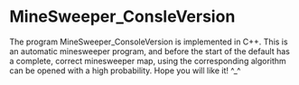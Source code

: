 # MineSweeper_ConsleVersion

The program MineSweeper_ConsoleVersion is implemented in C++. This is an automatic minesweeper program, and before the start of the default has a complete, correct minesweeper map, using the corresponding algorithm can be opened with a high probability. Hope you will like it! ^_^
